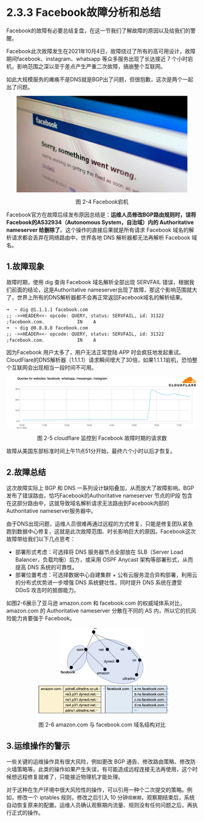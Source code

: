 # 2.3.3 Facebook故障分析和总结

Facebook的故障有必要总结复盘，在这一节我们了解故障的原因以及给我们的警醒。

Facebook此次故障发生在2021年10月4日，故障绕过了所有的高可用设计，故障期间facebook、instagram、whatsapp 等众多服务出现了长达接近 7 个小时宕机，影响范围之深以至于差点产生严重二次故障，搞崩整个互联网。

如此大规模服务的瘫痪不是DNS就是BGP出了问题，但很抱歉，这次是两个一起出了问题。

<div  align="center">
	<img src="../assets/facebook-404-error.jpeg" width = "450"  align=center />
	<p>图 2-4 Facebook宕机 </p>
</div>

Facebook官方在故障后续发布原因总结是：**运维人员修改BGP路由规则时，误将Facebook的AS32934（Autonomous System，自治域）内的 Authoritative nameserver 给删除了**。这个操作的直接后果就是所有请求 Facebook 域名的解析请求都会丢弃在网络路由中，世界各地 DNS 解析器都无法再解析 Facebook 域名。


## 1.故障现象

故障时期，使用 dig 查询 Facebook 域名解析全部出现 SERVFAIL 错误，根据我们前面的结论，这是Authoritative nameserver出现了故障，那这个影响范围就大了，世界上所有的DNS解析器都不会再正常返回Facebook域名的解析结果。

```
➜  ~ dig @1.1.1.1 facebook.com
;; ->>HEADER<<- opcode: QUERY, status: SERVFAIL, id: 31322
;facebook.com.            IN    A
➜  ~ dig @8.8.8.8 facebook.com
;; ->>HEADER<<- opcode: QUERY, status: SERVFAIL, id: 31322
;facebook.com.            IN    A
```

因为Facebook 用户太多了，用户无法正常登陆 APP 时会疯狂地发起重试。CloudFlare的DNS解析器（1.1.1.1）请求瞬间增大了30倍，如果1.1.1.1宕机，恐怕整个互联网会出现相当一段时间不可用。

<div  align="center">
	<img src="../assets/cloudflare-dns.png" width = "650"  align=center />
	<p>图 2-5 cloudflare 监控到 Facebook 故障时期的请求数 </p>
</div>

故障从美国东部标准时间上午11点51分开始，最终六个小时以后才恢复。

## 2.故障总结

这次故障实际上 BGP 和 DNS 一系列设计缺陷叠加，从而放大了故障影响。BGP 发布了错误路由，恰巧Facebook的Authoritative nameserver 节点的IP段 包含在这部分路由中，这就导致域名解析请求无法路由到Facebook内部的Authoritative nameserver服务器中。

由于DNS出现问题，运维人员很难再通过远程的方式修复，只能是修复团队紧急跑到数据中心修复，这就是此次故障范围、时长影响巨大的原因。Facebook这次故障带给我们以下几点思考：

- 部署形式考虑：可选择将 DNS 服务器节点全部放在 SLB（Server Load Balancer，负载均衡）后方，或采用 OSPF Anycast 架构等部署形式，从而提高 DNS 系统的可靠性。
- 部署位置考虑：可选择数据中心自建集群 + 公有云服务混合异构部署，利用云的分布式优势进一步增强 DNS 系统健壮性，同时提升 DNS 系统在遭受 DDoS 攻击时的抵御能力。

如图2-6展示了亚马逊 amazon.com 和 facebook.com 的权威域体系对比，amazon.com 的 Authoritative nameserver 分散在不同的 AS 内，所以它的抗风险能力肯要强于 Facebook。

<div  align="center">
	<img src="../assets/dns-1.png" width = "220"  align=center />
</div>
<div  align="center">
	<img src="../assets/dns-2.png" width = "350"  align=center />
	<p>图 2-6  amazon.com 与 facebook.com 域名结构对比</p>
</div>


## 3.运维操作的警示

一些关键的运维操作具有很大风险，例如更改 BGP 通告、修改路由策略、修改防火墙策略等。此类的操作如果产生失误，有可能造成远程连接无法再使用，这个时候想远程修复就难了，只能接近物理机才能处理。

对于这种在生产环境中很大风险性的操作，可以引用一种个二次提交的策略。例如，修改一个 iptables 规则，修改之后引入 10 分钟`观察期`，观察期结束后，系统自动恢复原来的配置。运维人员确认观察期内流量、规则没有任何问题之后，再执行正式的操作。